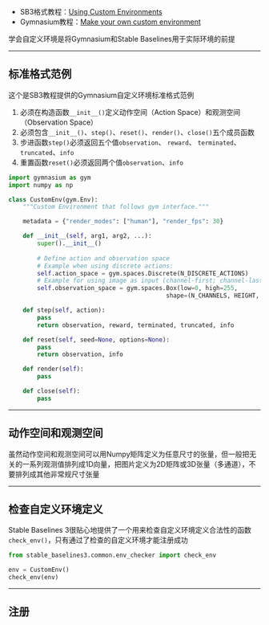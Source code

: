 + SB3格式教程：[Using Custom Environments](https://stable-baselines3.readthedocs.io/en/master/guide/custom_env.html)
+ Gymnasium教程：[Make your own custom environment](https://gymnasium.farama.org/tutorials/gymnasium_basics/environment_creation/)

学会自定义环境是将Gymnasium和Stable Baselines用于实际环境的前提

---
## 标准格式范例

这个是SB3教程提供的Gymnasium自定义环境标准格式范例

1. 必须在构造函数`__init__()`定义动作空间（Action Space）和观测空间（Observation Space）
2. 必须包含`__init__()`、`step()`、`reset()`、`render()`、`close()`五个成员函数
3. 步进函数`step()`必须返回五个值`observation`、 `reward`、 `terminated`、`truncated`、`info`
4. 重置函数`reset()`必须返回两个值`observation`、`info`

```python
import gymnasium as gym
import numpy as np

class CustomEnv(gym.Env):
    """Custom Environment that follows gym interface."""

    metadata = {"render_modes": ["human"], "render_fps": 30}

    def __init__(self, arg1, arg2, ...):
        super().__init__()
        
        # Define action and observation space
        # Example when using discrete actions:
        self.action_space = gym.spaces.Discrete(N_DISCRETE_ACTIONS)
        # Example for using image as input (channel-first; channel-last also works):
        self.observation_space = gym.spaces.Box(low=0, high=255,
                                            shape=(N_CHANNELS, HEIGHT, WIDTH), dtype=np.uint8)

    def step(self, action):
        pass
        return observation, reward, terminated, truncated, info

    def reset(self, seed=None, options=None):
        pass
        return observation, info

    def render(self):
        pass

    def close(self):
        pass
```

---
## 动作空间和观测空间

虽然动作空间和观测空间可以用Numpy矩阵定义为任意尺寸的张量，但一般把无关的一系列观测值排列成1D向量，把图片定义为2D矩阵或3D张量（多通道），不要排列成其他非常规尺寸张量



---
## 检查自定义环境定义

Stable Baselines 3很贴心地提供了一个用来检查自定义环境定义合法性的函数`check_env()`，只有通过了检查的自定义环境才能注册成功

```python
from stable_baselines3.common.env_checker import check_env

env = CustomEnv()
check_env(env)
```

---
## 注册